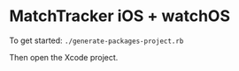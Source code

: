 #  MatchTracker iOS + watchOS

To get started: `./generate-packages-project.rb`

Then open the Xcode project.
